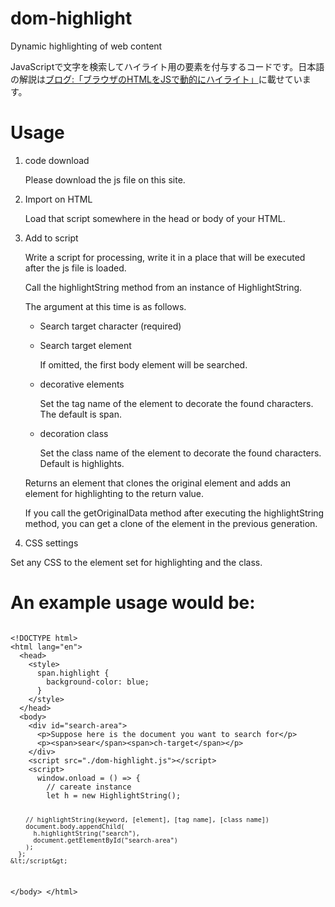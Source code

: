 # dom-highlight
Dynamic highlighting of web content

JavaScriptで文字を検索してハイライト用の要素を付与するコードです。日本語の解説は[ブログ:「ブラウザのHTMLをJSで動的にハイライト」](https://nanbu.marune205.net/2022/12/html-highlight-with.html?m=1)に載せています。


# Usage

1. code download

   Please download the js file on this site.

2. Import on HTML

   Load that script somewhere in the head or body of your HTML.

3. Add to script

   Write a script for processing, write it in a place that will be executed after the js file is loaded.

   Call the highlightString method from an instance of HighlightString.

   The argument at this time is as follows.

   - Search target character (required)
   - Search target element
  
      If omitted, the first body element will be searched.

   - decorative elements
   
      Set the tag name of the element to decorate the found characters. The default is span.
      
   - decoration class

      Set the class name of the element to decorate the found characters. Default is highlights.

   Returns an element that clones the original element and adds an element for highlighting to the return value.

   If you call the getOriginalData method after executing the highlightString method, you can get a clone of the element in the previous generation.

4. CSS settings

  Set any CSS to the element set for highlighting and the class.

# An example usage would be:

<div><pre><code>
&lt;!DOCTYPE html&gt;
&lt;html lang="en"&gt;
  &lt;head&gt;
    &lt;style&gt;
      span.highlight {
        background-color: blue;
      }
    &lt;/style&gt;
  &lt;/head&gt;
  &lt;body&gt;
    &lt;div id="search-area"&gt;
      &lt;p&gt;Suppose here is the document you want to search for&lt;/p&gt;
      &lt;p&gt;&lt;span&gt;sear&lt;/span&gt;&lt;span&gt;ch-target&lt;/span&gt;&lt;/p&gt;
    &lt;/div&gt;
    &lt;script src="./dom-highlight.js"&gt;&lt;/script&gt;
    &lt;script&gt;
      window.onload = () =&gt; {
        // careate instance
        let h = new HighlightString();

        // highlightString(keyword, [element], [tag name], [class name])
        document.body.appendChild(
          h.highlightString("search"),
          document.getElementById("search-area")
        );
      };
    &lt;/script&gt;
  &lt;/body&gt;
&lt;/html&gt;</pre></div>

